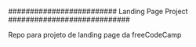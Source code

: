 ######################### Landing Page Project ############################

Repo para projeto de landing page da freeCodeCamp